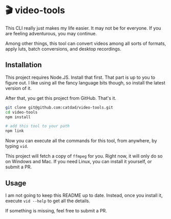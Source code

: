 # 🎬 video-tools

This CLI really just makes my life easier. It may not be for everyone. If you are feeling adventurous, you may continue.

Among other things, this tool can convert videos among all sorts of formats, apply luts, batch conversions, and desktop recordings.

## Installation

This project requires Node.JS. Install that first. That part is up to you to figure out. I like using all the fancy language bits though, so install the latest version of it.

After that, you get this project from GitHub. That's it.

```bash
git clone git@github.com:catdad/video-tools.git
cd video-tools
npm install

# add this tool to your path
npm link
```

Now you can execute all the commands for this tool, from anywhere, by typing `vid`.

This project will fetch a copy of `ffmpeg` for you. Right now, it will only do so on Windows and Mac. If you need Linux, you can install it yourself, or submit a PR.

## Usage

I am not going to keep this README up to date. Instead, once you install it, execute `vid --help` to get all the details.

If something is missing, feel free to submit a PR.
